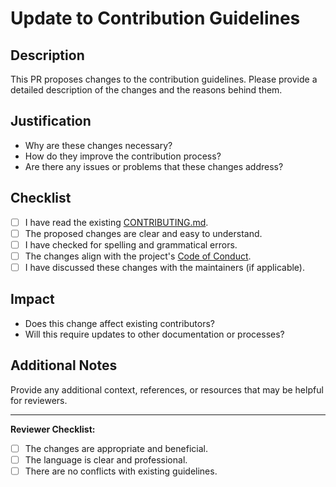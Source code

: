 # Update to Contribution Guidelines

## **Description**

This PR proposes changes to the contribution guidelines. Please provide a detailed description of the changes and the reasons behind them.

## **Justification**

- Why are these changes necessary?
- How do they improve the contribution process?
- Are there any issues or problems that these changes address?

## **Checklist**

- [ ] I have read the existing [CONTRIBUTING.md](../CONTRIBUTING.md).
- [ ] The proposed changes are clear and easy to understand.
- [ ] I have checked for spelling and grammatical errors.
- [ ] The changes align with the project's [Code of Conduct](../CODE_OF_CONDUCT.md).
- [ ] I have discussed these changes with the maintainers (if applicable).

## **Impact**

- Does this change affect existing contributors?
- Will this require updates to other documentation or processes?

## **Additional Notes**

Provide any additional context, references, or resources that may be helpful for reviewers.

---

**Reviewer Checklist:**

- [ ] The changes are appropriate and beneficial.
- [ ] The language is clear and professional.
- [ ] There are no conflicts with existing guidelines.
